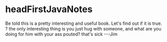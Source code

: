 # headFirstJavaNotes

Be told this is a pretty interesting and useful book.
Let's find out if it is true.
? the only interesting thing is you just hug with someone,
and what are you doing for him with your ass pouted?
that's sick
---Jim
